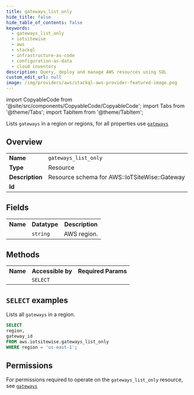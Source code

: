 ```yaml
---
title: gateways_list_only
hide_title: false
hide_table_of_contents: false
keywords:
  - gateways_list_only
  - iotsitewise
  - aws
  - stackql
  - infrastructure-as-code
  - configuration-as-data
  - cloud inventory
description: Query, deploy and manage AWS resources using SQL
custom_edit_url: null
image: /img/providers/aws/stackql-aws-provider-featured-image.png
---
```


import CopyableCode from '@site/src/components/CopyableCode/CopyableCode';
import Tabs from '@theme/Tabs';
import TabItem from '@theme/TabItem';

Lists <code>gateways</code> in a region or regions, for all properties use <a href="/providers/aws/serviceName/gateways/"><code>gateways</code></a>

## Overview
<table><tbody>
<tr><td><b>Name</b></td><td><code>gateways_list_only</code></td></tr>
<tr><td><b>Type</b></td><td>Resource</td></tr>
<tr><td><b>Description</b></td><td>Resource schema for AWS::IoTSiteWise::Gateway</td></tr>
<tr><td><b>Id</b></td><td><CopyableCode code="aws.iotsitewise.gateways_list_only" /></td></tr>
</tbody></table>

## Fields
<table><tbody><tr><th>Name</th><th>Datatype</th><th>Description</th></tr><tr><td><CopyableCode code="region" /></td><td><code>string</code></td><td>AWS region.</td></tr>
</tbody></table>

## Methods

<table><tbody>
  <tr>
    <th>Name</th>
    <th>Accessible by</th>
    <th>Required Params</th>
  </tr>
  <tr>
    <td><CopyableCode code="list_resources" /></td>
    <td><code>SELECT</code></td>
    <td><CopyableCode code="region" /></td>
  </tr>
</tbody></table>

## `SELECT` examples
Lists all <code>gateways</code> in a region.
```sql
SELECT
region,
gateway_id
FROM aws.iotsitewise.gateways_list_only
WHERE region = 'us-east-1';
```


## Permissions

For permissions required to operate on the <code>gateways_list_only</code> resource, see <a href="/providers/aws/iotsitewise/gateways/#permissions"><code>gateways</code></a>

